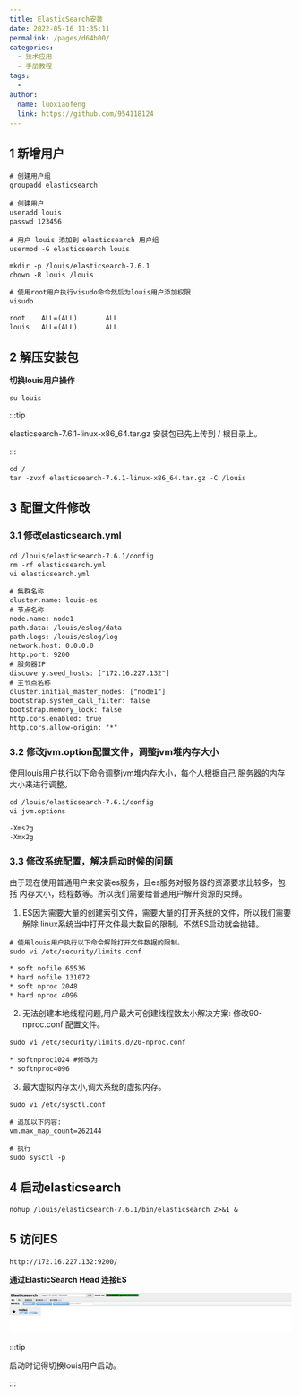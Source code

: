 ```yaml
---
title: ElasticSearch安装
date: 2022-05-16 11:35:11
permalink: /pages/d64b00/
categories:
  - 技术应用
  - 手册教程
tags:
  - 
author: 
  name: luoxiaofeng
  link: https://github.com/954118124
---
```




## 1 新增用户

````shell
# 创建用户组
groupadd elasticsearch

# 创建用户
useradd louis 
passwd 123456

# 用户 louis 添加到 elasticsearch 用户组
usermod -G elasticsearch louis
````

````shell
mkdir -p /louis/elasticsearch-7.6.1
chown -R louis /louis
````

````shell
# 使用root用户执行visudo命令然后为louis用户添加权限
visudo
````

````text
root    ALL=(ALL)       ALL
louis   ALL=(ALL)       ALL
````

<!-- more -->

## 2 解压安装包

**切换louis用户操作**

````shell
su louis
````

:::tip

elasticsearch-7.6.1-linux-x86_64.tar.gz 安装包已先上传到 / 根目录上。

:::

````shell
cd /
tar -zvxf elasticsearch-7.6.1-linux-x86_64.tar.gz -C /louis
````



## 3 配置文件修改
### 3.1 修改elasticsearch.yml
````shell
cd /louis/elasticsearch-7.6.1/config
rm -rf elasticsearch.yml
vi elasticsearch.yml
````

````shell
# 集群名称
cluster.name: louis-es
# 节点名称
node.name: node1
path.data: /louis/eslog/data
path.logs: /louis/eslog/log
network.host: 0.0.0.0
http.port: 9200
# 服务器IP
discovery.seed_hosts: ["172.16.227.132"]
# 主节点名称
cluster.initial_master_nodes: ["node1"]
bootstrap.system_call_filter: false
bootstrap.memory_lock: false
http.cors.enabled: true
http.cors.allow-origin: "*"
````


### 3.2 修改jvm.option配置文件，调整jvm堆内存大小

使用louis用户执行以下命令调整jvm堆内存大小，每个人根据自己 服务器的内存大小来进行调整。

````shell
cd /louis/elasticsearch-7.6.1/config
vi jvm.options
````

````shell
‐Xms2g
‐Xmx2g
````


### 3.3 修改系统配置，解决启动时候的问题

由于现在使用普通用户来安装es服务，且es服务对服务器的资源要求比较多，包括 内存大小，线程数等。所以我们需要给普通用户解开资源的束缚。

1. ES因为需要大量的创建索引文件，需要大量的打开系统的文件，所以我们需要解除 linux系统当中打开文件最大数目的限制，不然ES启动就会抛错。

````shell
# 使用louis用户执行以下命令解除打开文件数据的限制。
sudo vi /etc/security/limits.conf
````

````shell
* soft nofile 65536
* hard nofile 131072
* soft nproc 2048
* hard nproc 4096
````

2. 无法创建本地线程问题,用户最大可创建线程数太小解决方案: 修改90-nproc.conf 配置文件。

````shell
sudo vi /etc/security/limits.d/20-nproc.conf
````

````shell
* softnproc1024 #修改为
* softnproc4096
````

3. 最大虚拟内存太小,调大系统的虚拟内存。

````shell
sudo vi /etc/sysctl.conf
````

````shell
# 追加以下内容:
vm.max_map_count=262144
````

````shell
# 执行
sudo sysctl -p
````

## 4 启动elasticsearch

````shell
nohup /louis/elasticsearch-7.6.1/bin/elasticsearch 2>&1 &
````

## 5 访问ES

````text
http://172.16.227.132:9200/
````

**通过ElasticSearch Head 连接ES**

![image-20220516152000231](/img/media/image-20220516152000231.png)

:::tip

启动时记得切换louis用户启动。

:::
